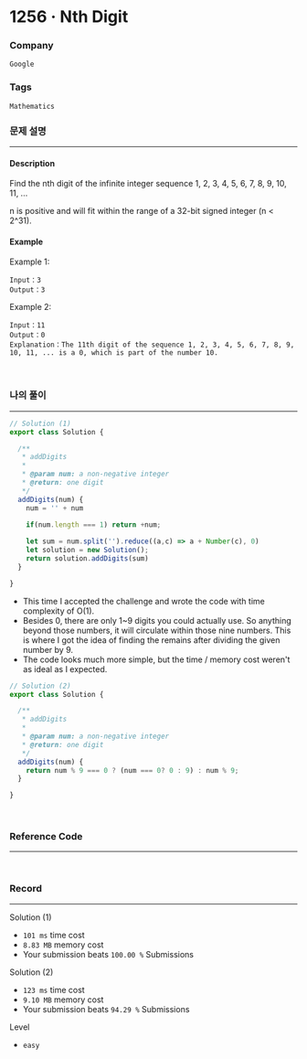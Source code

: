 1256 · Nth Digit
===
### Company
`Google`

### Tags
`Mathematics`

### 문제 설명
---
#### Description
Find the nth digit of the infinite integer sequence 1, 2, 3, 4, 5, 6, 7, 8, 9, 10, 11, ...

n is positive and will fit within the range of a 32-bit signed integer (n < 2^31).

#### Example
Example 1:
```
Input：3
Output：3
```
Example 2:
```
Input：11
Output：0
Explanation：The 11th digit of the sequence 1, 2, 3, 4, 5, 6, 7, 8, 9, 10, 11, ... is a 0, which is part of the number 10.
```

<br>

### 나의 풀이
---
```js
// Solution (1)
export class Solution {

  /**
   * addDigits
   *
   * @param num: a non-negative integer
   * @return: one digit
   */
  addDigits(num) {
    num = '' + num
    
    if(num.length === 1) return +num;

    let sum = num.split('').reduce((a,c) => a + Number(c), 0)
    let solution = new Solution();
    return solution.addDigits(sum)
  }

}
```
- This time I accepted the challenge and wrote the code with time complexity of O(1).
- Besides 0, there are only 1~9 digits you could actually use. So anything beyond those numbers, it will circulate within those nine numbers. This is where I got the idea of finding the remains after dividing the given number by 9.
- The code looks much more simple, but the time / memory cost weren't as ideal as I expected.
```js
// Solution (2)
export class Solution {

  /**
   * addDigits
   *
   * @param num: a non-negative integer
   * @return: one digit
   */
  addDigits(num) {
    return num % 9 === 0 ? (num === 0? 0 : 9) : num % 9;
  }

}
```
<br>

### Reference Code
---
<br>

### Record
---
Solution (1)
- `101 ms` time cost
- `8.83 MB` memory cost
- Your submission beats `100.00 %` Submissions

Solution (2)
- `123 ms` time cost
- `9.10 MB` memory cost
- Your submission beats `94.29 %` Submissions

Level
- `easy`

<br>
